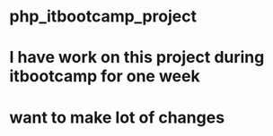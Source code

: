 # php_itbootcamp_project
# I have work on this project during itbootcamp for one week

# want to make lot of changes